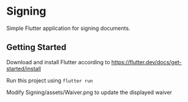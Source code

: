 # Signing

Simple Flutter application for signing documents.

## Getting Started

Download and install Flutter according to <a href="https://flutter.dev/docs/get-started/install">https://flutter.dev/docs/get-started/install</a>

Run this project using `flutter run`

Modify Signing/assets/Waiver.png to update the displayed waiver
